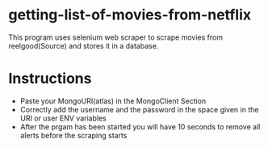 # getting-list-of-movies-from-netflix

This program uses selenium web scraper to scrape movies from reelgood(Source) and stores it in a database.

# Instructions

* Paste your MongoURI(atlas) in the MongoClient Section
* Correctly add the username and the password in the space given in the URI or user ENV variables
* After the prgam has been started you will have 10 seconds to remove all alerts before the scraping starts
